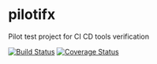 # pilotifx
Pilot test project for CI CD tools verification

[![Build Status](https://travis-ci.org/jaenrig/pilotifx.svg?branch=master)](https://travis-ci.org/jaenrig/pilotifx)
[![Coverage Status](https://coveralls.io/repos/github/jaenrig/pilotifx/badge.svg?branch=master)](https://coveralls.io/github/jaenrig/pilotifx?branch=master)